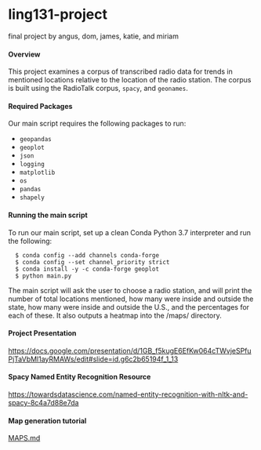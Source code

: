 # ling131-project
final project by angus, dom, james, katie, and miriam

#### Overview

This project examines a corpus of transcribed radio data for trends in mentioned locations relative to the location of the radio station. The corpus is built using the RadioTalk corpus, `spacy`, and `geonames`.

#### Required Packages

Our main script requires the following packages to run:
* `geopandas`
* `geoplot`
* `json`
* `logging`
* `matplotlib`
* `os`
* `pandas`
* `shapely`

#### Running the main script

To run our main script, set up a clean Conda Python 3.7 interpreter and run the following:

```
  $ conda config --add channels conda-forge
  $ conda config --set channel_priority strict
  $ conda install -y -c conda-forge geoplot
  $ python main.py
```

The main script will ask the user to choose a radio station, and will print the number of total locations mentioned, how many were inside and outside the state, how many were inside and outside the U.S., and the percentages for each of these. It also outputs a heatmap into the /maps/ directory. 

#### Project Presentation  
https://docs.google.com/presentation/d/1GB_f5kugE6EfKw064cTWvjeSPfuPjTaVbMl1ayRMAWs/edit#slide=id.g6c2b65194f_1_13

#### Spacy Named Entity Recognition Resource  
https://towardsdatascience.com/named-entity-recognition-with-nltk-and-spacy-8c4a7d88e7da

#### Map generation tutorial  
[MAPS.md](MAPS.md)
